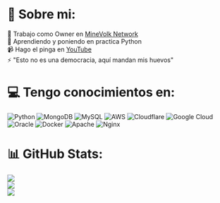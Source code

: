 # 💫 Sobre mi:
🔭 Trabajo como Owner en [MineVolk Network](https://minevolk.com)<br>🌱 Aprendiendo y poniendo en practica Python<br>📹 Hago el pinga en [YouTube](https://www.youtube.com/@El_TayArin)<br>⚡ "Esto no es una democracia, aquí mandan mis huevos"


# 💻 Tengo conocimientos en:
![Python](https://img.shields.io/badge/python-3670A0?style=for-the-badge&logo=python&logoColor=ffdd54)
![MongoDB](https://img.shields.io/badge/MongoDB-%234ea94b.svg?style=for-the-badge&logo=mongodb&logoColor=white)
![MySQL](https://img.shields.io/badge/mysql-4479A1.svg?style=for-the-badge&logo=mysql&logoColor=white)
![AWS](https://img.shields.io/badge/AWS-%23FF9900.svg?style=for-the-badge&logo=amazon-aws&logoColor=white)
![Cloudflare](https://img.shields.io/badge/Cloudflare-F38020?style=for-the-badge&logo=Cloudflare&logoColor=white)
![Google Cloud](https://img.shields.io/badge/GoogleCloud-%234285F4.svg?style=for-the-badge&logo=google-cloud&logoColor=white)
![Oracle](https://img.shields.io/badge/Oracle-F80000?style=for-the-badge&logo=oracle&logoColor=white)
![Docker](https://img.shields.io/badge/docker-%230db7ed.svg?style=for-the-badge&logo=docker&logoColor=white)
![Apache](https://img.shields.io/badge/apache-%23D42029.svg?style=for-the-badge&logo=apache&logoColor=white)
![Nginx](https://img.shields.io/badge/nginx-%23009639.svg?style=for-the-badge&logo=nginx&logoColor=white)

# 📊 GitHub Stats:
![](https://github-readme-stats.vercel.app/api?username=El-TayArin&theme=synthwave&hide_border=false&include_all_commits=false&count_private=false)<br/>
![](https://github-readme-streak-stats.herokuapp.com/?user=El-TayArin&theme=synthwave&hide_border=false)<br/>
![](https://github-readme-stats.vercel.app/api/top-langs/?username=El-TayArin&theme=synthwave&hide_border=false&include_all_commits=false&count_private=false&layout=compact)
